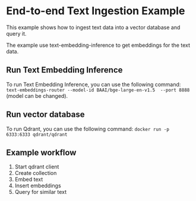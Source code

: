 # End-to-end Text Ingestion Example

This example shows how to ingest text data into a vector database and query it.

The example use text-embedding-inference to get embeddings for the text data.

## Run Text Embedding Inference

To run Text Embedding Inference, you can use the following command: `text-embeddings-router --model-id BAAI/bge-large-en-v1.5  --port 8888` (model can be changed).

## Run vector database

To run Qdrant, you can use the following command: `docker run -p 6333:6333 qdrant/qdrant`

## Example workflow

1. Start qdrant client
2. Create collection
3. Embed text
4. Insert embeddings
5. Query for similar text
